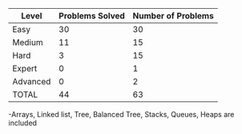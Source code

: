 
|Level|Problems Solved|Number of Problems|
|-----|---------------|------------------|
|Easy|30|30|
|Medium|11|15|
|Hard|3|15|
|Expert|0|1|
|Advanced|0|2|
|TOTAL|44|63|

-Arrays, Linked list, Tree, Balanced Tree, Stacks, Queues, Heaps are included
